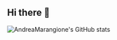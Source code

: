 ## Hi there 👋

![AndreaMarangione's GitHub stats](https://github-readme-stats.vercel.app/api?username=AndreaMarangione&show_icons=true&theme=merko)


<!--
**AndreaMarangione/AndreaMarangione** is a ✨ _special_ ✨ repository because its `README.md` (this file) appears on your GitHub profile.

Here are some ideas to get you started:

- 📫 How to reach me: ...
- 😄 Pronouns: ...
- ⚡ Fun fact: ...
-->
